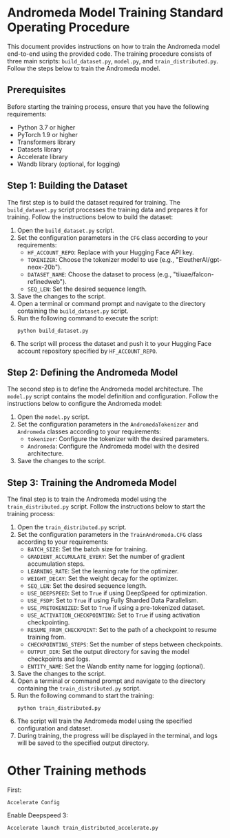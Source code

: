 # Andromeda Model Training Standard Operating Procedure

This document provides instructions on how to train the Andromeda model end-to-end using the provided code. The training procedure consists of three main scripts: `build_dataset.py`, `model.py`, and `train_distributed.py`. Follow the steps below to train the Andromeda model.

## Prerequisites

Before starting the training process, ensure that you have the following requirements:

- Python 3.7 or higher
- PyTorch 1.9 or higher
- Transformers library
- Datasets library
- Accelerate library
- Wandb library (optional, for logging)

## Step 1: Building the Dataset

The first step is to build the dataset required for training. The `build_dataset.py` script processes the training data and prepares it for training. Follow the instructions below to build the dataset:

1. Open the `build_dataset.py` script.
2. Set the configuration parameters in the `CFG` class according to your requirements:
   - `HF_ACCOUNT_REPO`: Replace with your Hugging Face API key.
   - `TOKENIZER`: Choose the tokenizer model to use (e.g., "EleutherAI/gpt-neox-20b").
   - `DATASET_NAME`: Choose the dataset to process (e.g., "tiiuae/falcon-refinedweb").
   - `SEQ_LEN`: Set the desired sequence length.
3. Save the changes to the script.
4. Open a terminal or command prompt and navigate to the directory containing the `build_dataset.py` script.
5. Run the following command to execute the script:
   ```
   python build_dataset.py
   ```
6. The script will process the dataset and push it to your Hugging Face account repository specified by `HF_ACCOUNT_REPO`.

## Step 2: Defining the Andromeda Model

The second step is to define the Andromeda model architecture. The `model.py` script contains the model definition and configuration. Follow the instructions below to configure the Andromeda model:

1. Open the `model.py` script.
2. Set the configuration parameters in the `AndromedaTokenizer` and `Andromeda` classes according to your requirements:
   - `tokenizer`: Configure the tokenizer with the desired parameters.
   - `Andromeda`: Configure the Andromeda model with the desired architecture.
3. Save the changes to the script.

## Step 3: Training the Andromeda Model

The final step is to train the Andromeda model using the `train_distributed.py` script. Follow the instructions below to start the training process:

1. Open the `train_distributed.py` script.
2. Set the configuration parameters in the `TrainAndromeda.CFG` class according to your requirements:
   - `BATCH_SIZE`: Set the batch size for training.
   - `GRADIENT_ACCUMULATE_EVERY`: Set the number of gradient accumulation steps.
   - `LEARNING_RATE`: Set the learning rate for the optimizer.
   - `WEIGHT_DECAY`: Set the weight decay for the optimizer.
   - `SEQ_LEN`: Set the desired sequence length.
   - `USE_DEEPSPEED`: Set to `True` if using DeepSpeed for optimization.
   - `USE_FSDP`: Set to `True` if using Fully Sharded Data Parallelism.
   - `USE_PRETOKENIZED`: Set to `True` if using a pre-tokenized dataset.
   - `USE_ACTIVATION_CHECKPOINTING`: Set to `True` if using activation checkpointing.
   - `RESUME_FROM_CHECKPOINT`: Set to the path of a checkpoint to resume training from.
   - `CHECKPOINTING_STEPS`: Set the number of steps between checkpoints.
   - `OUTPUT_DIR`: Set the output directory for saving the model checkpoints and logs.
   - `ENTITY_NAME`: Set the Wandb entity name for logging (optional).
3. Save the changes to the script.
4. Open a terminal or command prompt and navigate to the directory containing the `train_distributed.py` script.
5. Run the following command to start the training:
   ```
   python train_distributed.py
   ```
6. The script will train the Andromeda model using the specified configuration and dataset.
7. During training, the progress will be displayed in the terminal, and logs will be saved to the specified output directory.

# Other Training methods

First:

`Accelerate Config`

Enable Deepspeed 3: 

`Accelerate launch train_distributed_accelerate.py`


